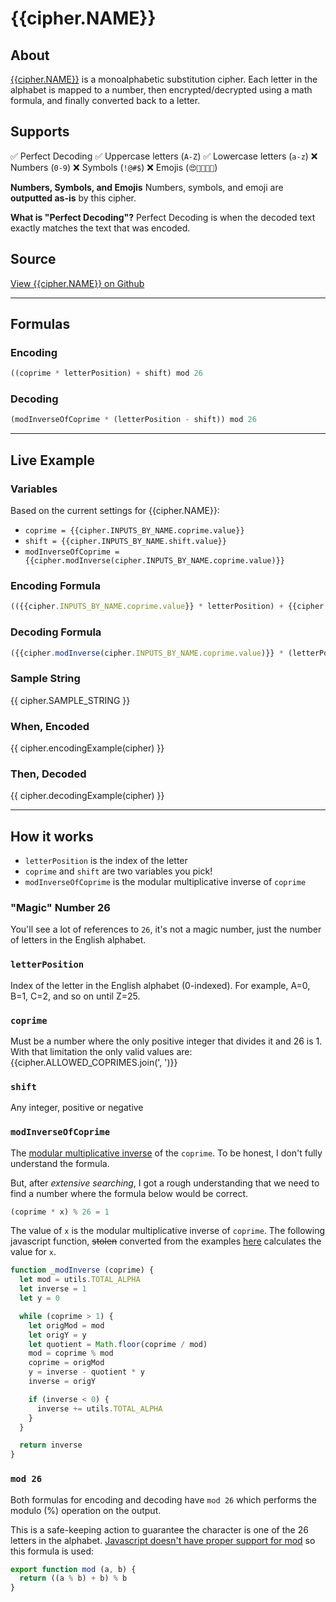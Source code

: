 # {{cipher.NAME}}

## About
[{{cipher.NAME}}](http://en.wikipedia.org/wiki/Affine_cipher) is a monoalphabetic substitution cipher. Each letter in the alphabet is mapped to a number, then encrypted/decrypted using a math formula, and finally converted back to a letter.

## Supports
✅ Perfect Decoding
✅ Uppercase letters (`A-Z`)
✅ Lowercase letters (`a-z`)
❌ Numbers (`0-9`)
❌ Symbols (`!@#$`)
❌ Emojis (`😍🤬👩🏾‍💻`)

**Numbers, Symbols, and Emojis**
Numbers, symbols, and emoji are **outputted as-is** by this cipher.

**What is "Perfect Decoding"?**
Perfect Decoding is when the decoded text exactly matches the text that was encoded.

## Source
[View {{cipher.NAME}} on Github](https://github.com/thalida/ciphers.codes/blob/master/src/ciphers/affine/affine.js)

---

## Formulas

### Encoding
```js
((coprime * letterPosition) + shift) mod 26
```

### Decoding
```js
(modInverseOfCoprime * (letterPosition - shift)) mod 26
```

---

## Live Example
### Variables
Based on the current settings for {{cipher.NAME}}:
- `coprime = {{cipher.INPUTS_BY_NAME.coprime.value}}`
- `shift = {{cipher.INPUTS_BY_NAME.shift.value}}`
- `modInverseOfCoprime = {{cipher.modInverse(cipher.INPUTS_BY_NAME.coprime.value)}}`

### Encoding Formula
```js
(({{cipher.INPUTS_BY_NAME.coprime.value}} * letterPosition) + {{cipher.INPUTS_BY_NAME.shift.value}}) mod 26
```

### Decoding Formula
```js
({{cipher.modInverse(cipher.INPUTS_BY_NAME.coprime.value)}} * (letterPosition - {{cipher.INPUTS_BY_NAME.shift.value}})) mod 26
```

### Sample String
{{ cipher.SAMPLE_STRING }}

### When, **Encoded**
{{ cipher.encodingExample(cipher) }}

### Then, **Decoded**
{{ cipher.decodingExample(cipher) }}

---

## How it works
- `letterPosition` is the index of the letter
- `coprime` and `shift` are two variables you pick!
- `modInverseOfCoprime` is the modular multiplicative inverse of `coprime`

### "Magic" Number 26
You'll see a lot of references to `26`, it's not a magic number, just the
number of letters in the English alphabet.

### `letterPosition`
Index of the letter in the English alphabet (0-indexed). For example,
A=0, B=1, C=2, and so on until Z=25.

### `coprime`
Must be a number where the only positive integer that divides it and 26 is 1. With that limitation the only valid values are: {{cipher.ALLOWED_COPRIMES.join(', ')}}

### `shift`
Any integer, positive or negative

### `modInverseOfCoprime`
The [modular multiplicative inverse](https://www.geeksforgeeks.org/multiplicative-inverse-under-modulo-m/) of the `coprime`. To be honest, I don't fully understand the formula.

But, after _extensive searching_, I got a rough understanding that we need to find a number where the formula below would be correct.
```js
(coprime * x) % 26 = 1
```
The value of `x` is the modular multiplicative inverse of `coprime`. The following javascript function, ~~stolen~~ converted from the examples [here](https://www.geeksforgeeks.org/multiplicative-inverse-under-modulo-m/) calculates the value for `x`.

```js
function _modInverse (coprime) {
  let mod = utils.TOTAL_ALPHA
  let inverse = 1
  let y = 0

  while (coprime > 1) {
    let origMod = mod
    let origY = y
    let quotient = Math.floor(coprime / mod)
    mod = coprime % mod
    coprime = origMod
    y = inverse - quotient * y
    inverse = origY

    if (inverse < 0) {
      inverse += utils.TOTAL_ALPHA
    }
  }

  return inverse
}
```

### `mod 26`
Both formulas for encoding and decoding have `mod 26` which performs the modulo (%) operation on the output.

This is a safe-keeping action to guarantee the character is one of the 26 letters in the alphabet. [Javascript doesn't have proper support for mod](https://dev.to/maurobringolf/a-neat-trick-to-compute-modulo-of-negative-numbers-111e) so this formula is used:
```js
export function mod (a, b) {
  return ((a % b) + b) % b
}
```
